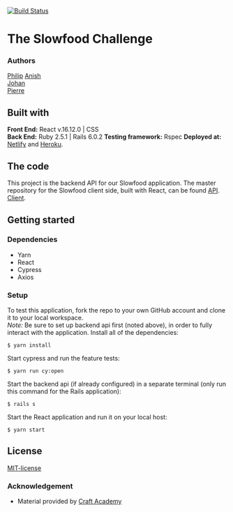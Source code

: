 [![Build Status](https://semaphoreci.com/api/v1/pierre-1/slowfood_api_team_3/branches/development/badge.svg)](https://semaphoreci.com/pierre-1/slowfood_api_team_3)

# The Slowfood Challenge 
### Authors
[Philip](https://github.com/pgaunitz)
[Anish](https://github.com/Anish2504)  
[Johan](https://github.com/johanbounce)  
[Pierre](https://github.com/pierre-1)  

## Built with
**Front End:** React v.16.12.0 | CSS  
**Back End:** Ruby 2.5.1 | Rails 6.0.2 
**Testing framework:** Rspec 
**Deployed at:** [Netlify](netlify.app/) and [Heroku](https://herokuapp.com/).
## The code   
This project is the backend API for our Slowfood application. The master repository for the Slowfood client side, built with React, can be found [API](https://github.com/pgaunitz/slowfood_api_team_3). [Client](https://github.com/pgaunitz/slowfood-client-team-3).
## Getting started
### Dependencies  
* Yarn
* React
* Cypress
* Axios

### Setup   
To test this application, fork the repo to your own GitHub account and clone it to your local workspace. </br>
*Note:* Be sure to set up backend api first (noted above), in order to fully interact with the application. 
Install all of the dependencies:    
```
$ yarn install
```  
Start cypress and run the feature tests:  
```
$ yarn run cy:open
```
Start the backend api (if already configured) in a separate terminal (only run this command for the Rails application):
```
$ rails s
```
Start the React application and run it on your local host:
```
$ yarn start
```

## License  
[MIT-license](https://en.wikipedia.org/wiki/MIT_License)
### Acknowledgement  
- Material provided by [Craft Academy](https://craftacademy.se)

